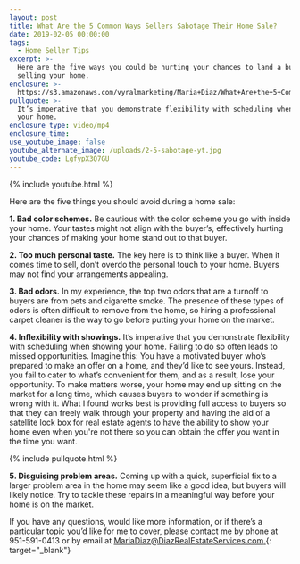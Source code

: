 ```yaml
---
layout: post
title: What Are the 5 Common Ways Sellers Sabotage Their Home Sale?
date: 2019-02-05 00:00:00
tags:
  - Home Seller Tips
excerpt: >-
  Here are the five ways you could be hurting your chances to land a buyer when
  selling your home.
enclosure: >-
  https://s3.amazonaws.com/vyralmarketing/Maria+Diaz/What+Are+the+5+Common+Ways+Sellers+Sabotage+Their+Home+Sale_.mp4
pullquote: >-
  It’s imperative that you demonstrate flexibility with scheduling when showing
  your home.
enclosure_type: video/mp4
enclosure_time:
use_youtube_image: false
youtube_alternate_image: /uploads/2-5-sabotage-yt.jpg
youtube_code: LgfypX3Q7GU
---
```


{% include youtube.html %}

Here are the five things you should avoid during a home sale:

**1. Bad color schemes.** Be cautious with the color scheme you go with inside your home. Your tastes might not align with the buyer’s, effectively hurting your chances of making your home stand out to that buyer.&nbsp;

**2. Too much personal taste.** The key here is to think like a buyer. When it comes time to sell, don’t overdo the personal touch to your home. Buyers may not find your arrangements appealing.&nbsp;

**3. Bad odors.**&nbsp;In my experience, the top two odors that are a turnoff to buyers are from pets and cigarette smoke. The presence of these types of odors is often difficult to remove from the home, so hiring a professional carpet cleaner is the way to go before putting your home on the market. &nbsp; &nbsp;

**4. Inflexibility with showings.** It’s imperative that you demonstrate flexibility with scheduling when showing your home. Failing to do so often leads to missed opportunities. Imagine this: You have a motivated buyer who’s prepared to make an offer on a home, and they’d like to see yours. Instead, you fail to cater to what’s convenient for them, and as a result, lose your opportunity. To make matters worse, your home may end up sitting on the market for a long time, which causes buyers to wonder if something is wrong with it. What I found works best is providing full access to buyers so that they can freely walk through your property and having the aid of a satellite lock box for real estate agents to have the ability to show your home even when you're not there so you can obtain the offer you want in the time you want. &nbsp;

{% include pullquote.html %}

**5. Disguising problem areas.** Coming up with a quick, superficial fix to a larger problem area in the home may seem like a good idea, but buyers will likely notice. Try to tackle these repairs in a meaningful way before your home is on the market. &nbsp;&nbsp;

If you have any questions, would like more information, or if there’s a particular topic you’d like for me to cover, please contact me by phone at 951-591-0413 or by email at [MariaDiaz@DiazRealEstateServices.com.](mailto:MariaDiaz@DiazRealEstateServices.com){: target="_blank"}